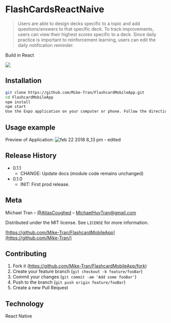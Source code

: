 # FlashCardsReactNaive
> Users are able to design decks specific to a topic and add questions/answers to that specific deck. To track improvements, users can view their highest scores specific to a deck. Since daily practice is important to reinforcement learning, users can edit the daily notification reminder.

Build in React 

![](header.png)

## Installation

```sh
git clone https://github.com/Mike-Tran/FlashcardMobileApp.git
cd FlashcardMobileApp
npm install 
npm start
Use the Expo application on your computer or phone. Follow the directions regarding the QR code or local environment.
```

## Usage example

Preview of Application:
![feb 22 2018 8_13 pm - edited](https://user-images.githubusercontent.com/11032490/41389212-5009fe6e-6f44-11e8-8fda-4b86d41bc6bb.gif)

## Release History

* 0.1.1
    * CHANGE: Update docs (module code remains unchanged)
* 0.1.0
    * INIT: First prod release.


## Meta

Michael Tran – [@AtlasCoughed](https://twitter.com/AtlasCoughed) – MichaelHuyTran@gmail.com

Distributed under the MIT license. See ``LICENSE`` for more information.

[https://github.com/Mike-Tran/FlashcardMobileApp](https://github.com/Mike-Tran/)

## Contributing

1. Fork it (<https://github.com/Mike-Tran/FlashcardMobileApp/fork>)
2. Create your feature branch (`git checkout -b feature/fooBar`)
3. Commit your changes (`git commit -am 'Add some fooBar'`)
4. Push to the branch (`git push origin feature/fooBar`)
5. Create a new Pull Request

## Technology
React Native
